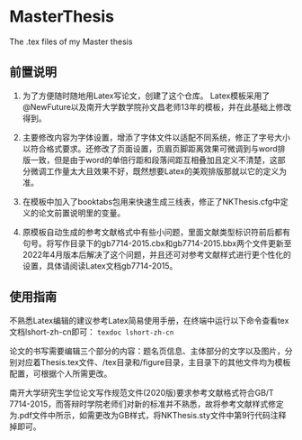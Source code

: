 # MasterThesis
The .tex files of my Master thesis

## 前置说明
1. 为了方便随时随地用Latex写论文，创建了这个仓库。
Latex模板采用了@NewFuture以及南开大学数学院孙文昌老师13年的模板，并在此基础上修改得到。

2. 主要修改内容为字体设置，增添了字体文件以适配不同系统，修正了字号大小以符合格式要求。还修改了页面设置，页眉页脚距离效果可微调到与word排版一致，但是由于word的单倍行距和段落间距互相叠加且定义不清楚，这部分微调工作量太大且效果不好，既然想要Latex的美观排版那就以它的定义为准。

3. 在模板中加入了booktabs包用来快速生成三线表，修正了NKThesis.cfg中定义的论文前置说明里的变量。

4. 原模板自动生成的参考文献格式中有些小问题，里面文献类型标识符前后都有句号。将写作目录下的gb7714-2015.cbx和gb7714-2015.bbx两个文件更新至2022年4月版本后解决了这个问题，并且还可对参考文献样式进行更个性化的设置，具体请阅读Latex文档gb7714-2015。

## 使用指南
不熟悉Latex编辑的建议参考Latex简易使用手册，在终端中运行以下命令查看tex文档lshort-zh-cn即可：
`texdoc lshort-zh-cn`

论文的书写需要编辑三个部分的内容：题名页信息、主体部分的文字以及图片，分别对应着Thesis.tex文件、/tex目录和/figure目录，主目录下的其他文件均为模板配置，可根据个人所需更改。

南开大学研究生学位论文写作规范文件(2020版)要求参考文献格式符合GB/T 7714-2015，而答辩时学院老师们对新的标准并不熟悉，故将参考文献样式修定为.pdf文件中所示，如需更改为GB样式，将NKThesis.sty文件中第9行代码注释掉即可。
